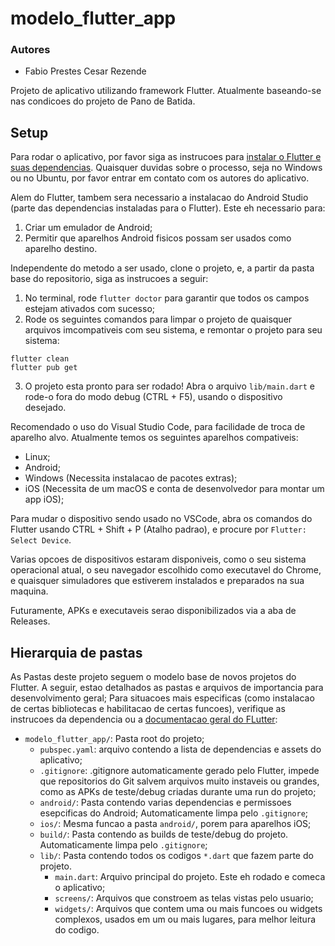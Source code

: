 # modelo_flutter_app

### Autores
- Fabio Prestes Cesar Rezende

Projeto de aplicativo utilizando framework Flutter. Atualmente baseando-se nas condicoes do projeto de Pano de Batida.

## Setup

Para rodar o aplicativo, por favor siga as instrucoes para [instalar o Flutter e suas dependencias](https://docs.flutter.dev/get-started/install). Quaisquer duvidas sobre o processo, seja no Windows ou no Ubuntu, por favor entrar em contato com os autores do aplicativo.

Alem do Flutter, tambem sera necessario a instalacao do Android Studio (parte das dependencias instaladas para o Flutter). Este eh necessario para:
1. Criar um emulador de Android;
2. Permitir que aparelhos Android fisicos possam ser usados como aparelho destino.

Independente do metodo a ser usado, clone o projeto, e, a partir da pasta base do repositorio, siga as instrucoes a seguir:

1. No terminal, rode `flutter doctor` para garantir que todos os campos estejam ativados com sucesso;
2. Rode os seguintes comandos para limpar o projeto de quaisquer arquivos imcompativeis com seu sistema, e remontar o projeto para seu sistema:
```
flutter clean
flutter pub get
```
3. O projeto esta pronto para ser rodado! Abra o arquivo `lib/main.dart` e rode-o fora do modo debug (CTRL + F5), usando o dispositivo desejado. 

Recomendado o uso do Visual Studio Code, para facilidade de troca de aparelho alvo. Atualmente temos os seguintes aparelhos compativeis:
- Linux;
- Android;
- Windows (Necessita instalacao de pacotes extras);
- iOS (Necessita de um macOS e conta de desenvolvedor para montar um app iOS);

Para mudar o dispositivo sendo usado no VSCode, abra os comandos do Flutter usando CTRL + Shift + P (Atalho padrao), e procure por `Flutter: Select Device`. 

Varias opcoes de dispositivos estaram disponiveis, como o seu sistema operacional atual, o seu navegador escolhido como executavel do Chrome, e quaisquer simuladores que estiverem instalados e preparados na sua maquina.

Futuramente, APKs e executaveis serao disponibilizados via a aba de Releases.

## Hierarquia de pastas

As Pastas deste projeto seguem o modelo base de novos projetos do Flutter. A seguir, estao detalhados as pastas e arquivos de importancia para desenvolvimento geral; Para situacoes mais especificas (como instalacao de certas bibliotecas e habilitacao de certas funcoes), verifique as instrucoes da dependencia ou a [documentacao geral do FLutter](https://docs.flutter.dev/):

- `modelo_flutter_app/`: Pasta root do projeto;
    - `pubspec.yaml`: arquivo contendo a lista de dependencias e assets do aplicativo;
    - `.gitignore`: .gitignore automaticamente gerado pelo Flutter, impede que repositorios do Git salvem arquivos muito instaveis ou grandes, como as APKs de teste/debug criadas durante uma run do projeto;
    - `android/`: Pasta contendo varias dependencias e permissoes esepcificas do Android; Automaticamente limpa pelo `.gitignore`;
    - `ios/`: Mesma funcao a pasta `android/`, porem para aparelhos iOS;
    - `build/`: Pasta contendo as builds de teste/debug do projeto. Automaticamente limpa pelo `.gitignore`;
    - `lib/`: Pasta contendo todos os codigos `*.dart` que fazem parte do projeto.
        - `main.dart`: Arquivo principal do projeto. Este eh rodado e comeca o aplicativo;
        - `screens/`: Arquivos que constroem as telas vistas pelo usuario;
        - `widgets/`: Arquivos que contem uma ou mais funcoes ou widgets complexos, usados em um ou mais lugares, para melhor leitura do codigo.